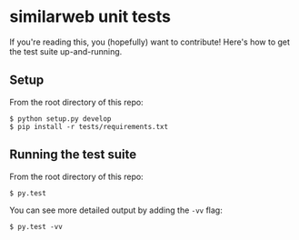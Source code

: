 # similarweb unit tests

If you're reading this, you (hopefully) want to contribute! Here's how to get the test suite up-and-running.

## Setup
From the root directory of this repo:

```
$ python setup.py develop
$ pip install -r tests/requirements.txt
```

## Running the test suite
From the root directory of this repo:

```
$ py.test
```

You can see more detailed output by adding the `-vv` flag:

```
$ py.test -vv
```

